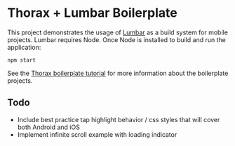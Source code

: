 Thorax + Lumbar Boilerplate
===========================
This project demonstrates the usage of [Lumbar](http://walmartlabs.github.com/lumbar) as a build system for mobile projects. Lumbar requires Node. Once Node is installed to build and run the application:

    npm start

See the [Thorax boilerplate tutorial](https://github.com/walmartlabs/thorax-boilerplate/blob/master/README.md) for more information about the boilerplate projects.

Todo
----
- Include best practice tap highlight behavior / css styles that will cover both Android and iOS
- Implement infinite scroll example with loading indicator
